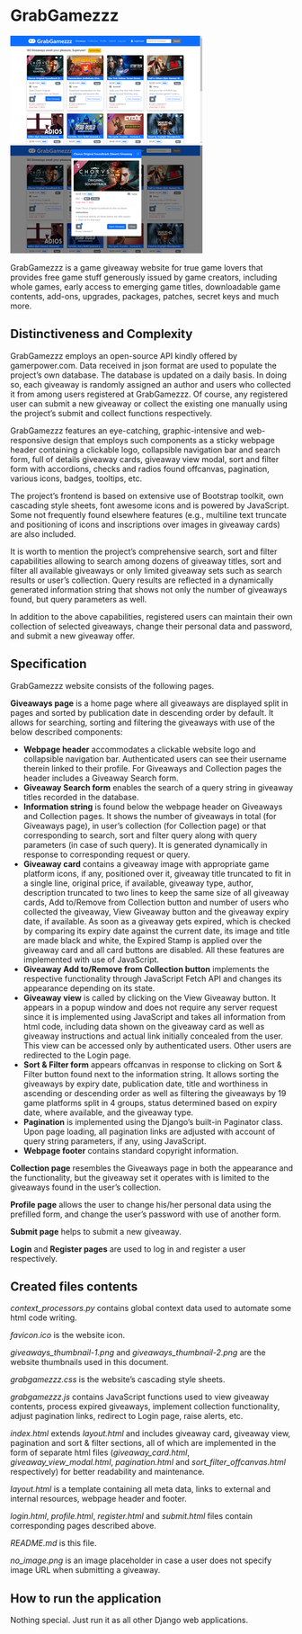 # GrabGamezzz

![Website screenshot](grabgamezzz/static/grabgamezzz/giveaways_thumbnail-1.png)  ![Website screenshot](grabgamezzz/static/grabgamezzz/giveaways_thumbnail-2.png)

GrabGamezzz is a game giveaway website for true game lovers that provides free game stuff generously issued by game creators, including whole games, early access to emerging game titles, downloadable game contents, add-ons, upgrades, packages, patches, secret keys and much more.

## Distinctiveness and Complexity

GrabGamezzz employs an open-source API kindly offered by gamerpower.com. Data received in json format are used to populate the project’s own database. The database is updated on a daily basis. In doing so, each giveaway is randomly assigned an author and users who collected it from among users registered at GrabGamezzz. Of course, any registered user can submit a new giveaway or collect the existing one manually using the project’s submit and collect functions respectively.

GrabGamezzz features an eye-catching, graphic-intensive and web-responsive design that employs such components as a sticky webpage header containing a clickable logo, collapsible navigation bar and search form, full of details giveaway cards, giveaway view modal, sort and filter form with accordions, checks and radios found offcanvas, pagination, various icons, badges, tooltips, etc.

The project’s frontend is based on extensive use of Bootstrap toolkit, own cascading style sheets, font awesome icons and is powered by JavaScript. Some not frequently found elsewhere features (e.g., multiline text truncate and positioning of icons and inscriptions over images in giveaway cards) are also included.  

It is worth to mention the project’s comprehensive search, sort and filter capabilities allowing to search among dozens of giveaway titles, sort and filter all available giveaways or only limited giveaway sets such as search results or user’s collection. Query results are reflected in a dynamically generated information string that shows not only the number of giveaways found, but query parameters as well.

In addition to the above capabilities, registered users can maintain their own collection of selected giveaways, change their personal data and password, and submit a new giveaway offer.

## Specification

GrabGamezzz website consists of the following pages.

**Giveaways page** is a home page where all giveaways are displayed split in pages and sorted by publication date in descending order by default. It allows for searching, sorting and filtering the giveaways with use of the below described components:
- **Webpage header** accommodates a clickable website logo and collapsible navigation bar. Authenticated users can see their username therein linked to their profile. For Giveaways and Collection pages the header includes a Giveaway Search form.
- **Giveaway Search form** enables the search of a query string in giveaway titles recorded in the database.
- **Information string** is found below the webpage header on Giveaways and Collection pages. It shows the number of giveaways in total (for Giveaways page), in user’s collection (for Collection page) or that corresponding to search, sort and filter query along with query parameters (in case of such query). It is generated dynamically in response to corresponding request or query.
- **Giveaway card** contains a giveaway image with appropriate game platform icons, if any, positioned over it, giveaway title truncated to fit in a single line, original price, if available, giveaway type, author, description truncated to two lines to keep the same size of all giveaway cards, Add to/Remove from Collection button and number of users who collected the giveaway, View Giveaway button and the giveaway expiry date, if available.
As soon as a giveaway gets expired, which is checked by comparing its expiry date against the current date, its image and title are made black and white, the Expired Stamp is applied over the giveaway card and all card buttons are disabled. All these features are implemented with use of JavaScript.
- **Giveaway Add to/Remove from Collection button** implements the respective functionality through JavaScript Fetch API and changes its appearance depending on its state.
- **Giveaway view** is called by clicking on the View Giveaway button. It appears in a popup window and does not require any server request since it is implemented using JavaScript and takes all information from html code, including data shown on the giveaway card as well as giveaway instructions and actual link initially concealed from the user. This view can be accessed only by authenticated users. Other users are redirected to the Login page.
- **Sort & Filter form** appears offcanvas in response to clicking on Sort & Filter button found next to the information string. It allows sorting the giveaways by expiry date, publication date, title and worthiness in ascending or descending order as well as filtering the giveaways by 19 game platforms split in 4 groups, status determined based on expiry date, where available, and the giveaway type.
- **Pagination** is implemented using the Django’s built-in Paginator class. Upon page loading, all pagination links are adjusted with account of query string parameters, if any, using JavaScript.
- **Webpage footer** contains standard copyright information.

**Collection page** resembles the Giveaways page in both the appearance and the functionality, but the giveaway set it operates with is limited to the giveaways found in the user’s collection.

**Profile page** allows the user to change his/her personal data using the prefilled form, and change the user’s password with use of another form.

**Submit page** helps to submit a new giveaway.

**Login** and **Register pages** are used to log in and register a user respectively.

## Created files contents

*context_processors.py* contains global context data used to automate some html code writing.

*favicon.ico* is the website icon.

*giveaways_thumbnail-1.png* and *giveaways_thumbnail-2.png* are the website thumbnails used in this document.

*grabgamezzz.css* is the website’s cascading style sheets.

*grabgamezzz.js* contains JavaScript functions used to view giveaway contents, process expired giveaways, implement collection functionality, adjust pagination links, redirect to Login page, raise alerts, etc.

*index.html* extends *layout.html* and includes giveaway card, giveaway view, pagination and sort & filter sections, all of which are implemented in the form of separate html files (*giveaway_card.html*, *giveaway_view_modal.html*, *pagination.html* and *sort_filter_offcanvas.html* respectively) for better readability and maintenance.

*layout.html* is a template containing all meta data, links to external and internal resources, webpage header and footer.

*login.html*, *profile.html*, *register.html* and *submit.html* files contain corresponding pages described above.

*README.md* is this file.

*no_image.png* is an image placeholder in case a user does not specify image URL when submitting a giveaway.

## How to run the application

Nothing special. Just run it as all other Django web applications.
